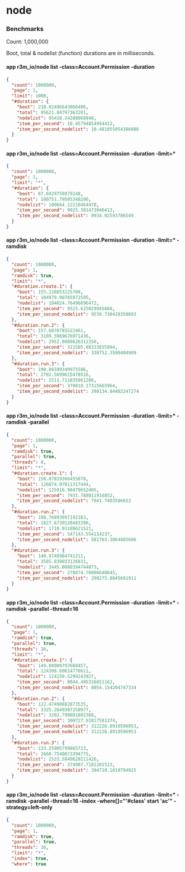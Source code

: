 # node

### Benchmarks

Count: 1,000,000

Boot, total & nodelist (function) durations are in milliseconds.

#### app r3m_io/node list -class=Account.Permission -duration

```json
{
  "count": 1000000,
  "page": 1,
  "limit": 1000,
  "#duration": {
    "boot": 210.82496643066406,
    "total": 95621.04797363281,
    "nodelist": 95410.24208068848,
    "item_per_second": 10.45794854994422,
    "item_per_second_nodelist": 10.481055054386086
  }
}

```



#### app r3m_io/node list -class=Account.Permission -duration -limit=*
```json
{
  "count": 1000000,
  "page": 1,
  "limit": "*",
  "#duration": {
    "boot": 87.6929759979248,
    "total": 100751.79505348206,
    "nodelist": 100664.12210464478,
    "item_per_second": 9925.381473046413,
    "item_per_second_nodelist": 9934.02593786549
  }  
}
```

#### app r3m_io/node list -class=Account.Permission -duration -limit=* -ramdisk
```json
{
  "count": 1000000,
  "page": 1,
  "ramdisk": true,
  "limit": "*",
  "#duration.create.1": {
    "boot": 155.228853225708,
    "total": 104979.98785972595,
    "nodelist": 104824.76496696472,
    "item_per_second": 9525.625029945688,
    "item_per_second_nodelist": 9539.730428350093
  },
  "#duration.run.2": {
    "boot": 157.6070785522461,
    "total": 3109.5969676971436,
    "nodelist": 2952.0089626312256,
    "item_per_second": 321585.08333655994,
    "item_per_second_nodelist": 338752.3590404909
  },
  "#duration.run.3": {
    "boot": 190.86599349975586,
    "total": 2702.5699615478516,
    "nodelist": 2511.711835861206,
    "item_per_second": 370018.17315665964,
    "item_per_second_nodelist": 398134.84402247274
  }
}
```

#### app r3m_io/node list -class=Account.Permission -duration -limit=* -ramdisk -parallel
```json
{
  "count": 1000000,
  "page": 1,
  "ramdisk": true,
  "parallel": true,
  "threads": 8,
  "limit": "*",
  "#duration.create.1": {
    "boot": 158.07819366455078,
    "total": 126074.97811317444,
    "nodelist": 125916.98479652405,
    "item_per_second": 7931.788011910852,
    "item_per_second_nodelist": 7941.7403586653
  },
  "#duration.run.2": {
    "boot": 108.76893997192383,
    "total": 1827.6739120483398,
    "nodelist": 1718.91188621521,
    "item_per_second": 547143.554114237,
    "item_per_second_nodelist": 581763.3864885606
  },
  "#duration.run.3": {
    "boot": 140.9749984741211,
    "total": 3585.839033126831,
    "nodelist": 3445.0080394744873,
    "item_per_second": 278874.76006640645,
    "item_per_second_nodelist": 290275.0845691911
  }
}
```

#### app r3m_io/node list -class=Account.Permission -duration -limit=* -ramdisk -parallel -thread=16
```json
{
  "count": 1000000,
  "page": 1,
  "ramdisk": true,
  "parallel": true,
  "threads": 16,
  "limit": "*",
  "#duration.create.1": {
    "boot": 149.08909797668457,
    "total": 124308.60614776611,
    "nodelist": 124159.5299243927,
    "item_per_second": 8044.495316851162,
    "item_per_second_nodelist": 8054.154204747334
  },
  "#duration.run.2": {
    "boot": 122.47490882873535,
    "total": 3325.2649307250977,
    "nodelist": 3202.799081802368,
    "item_per_second": 300727.91817581374,
    "item_per_second_nodelist": 312226.8910596953,
    "item_per_second_nodelist": 312226.8910596953
  },
  "#duration.run.3": {
    "boot": 133.25905799865723,
    "total": 2666.7540073394775,
    "nodelist": 2533.5049629211426,
    "item_per_second": 374987.7181201513,
    "item_per_second_nodelist": 394710.1010794925
  }
}
```

#### app r3m_io/node list -class=Account.Permission -duration -limit=* -ramdisk -parallel -thread=16 -index -where[]="'#class' start 'ac'" -strategy=left-only
```json
{
  "count": 1000000,
  "page": 1,
  "ramdisk": true,
  "parallel": true,
  "threads": 16,
  "limit": "*",
  "index": true,
  "where": true
